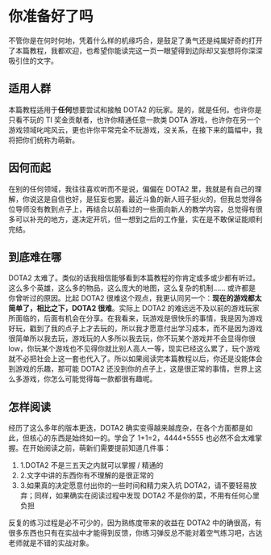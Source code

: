 # 你准备好了吗

不管你是在何时何地，凭着什么样的机缘巧合，是鼓足了勇气还是纯属好奇的打开了本篇教程，我都欢迎，也希望你能读完这一页一眼望得到边际却又妄想将你深深吸引住的文字。

## 适用人群 <a href="#kuo-yong-ren-qun" id="kuo-yong-ren-qun"></a>

本篇教程适用于**任何**想要尝试和接触 DOTA2 的玩家。是的，就是任何。也许你是只看不玩的 TI 奖金贡献者，也许你精通任意一款类 DOTA 游戏，也许你在另一个游戏领域叱咤风云，更也许你平常完全不玩游戏，没关系，在接下来的篇幅中，我将把你们统称为萌新。

## 因何而起 <a href="#yin-he-er-qi" id="yin-he-er-qi"></a>

在别的任何领域，我往往喜欢听而不是说，偏偏在 DOTA2 里，我就是有自己的理解，你说这是自信也好，是狂妄也罢。最近斗鱼的新人班子挺火的，但我总觉得各位导师没有教到点子上，再结合以前看过的一些面向新人的教学内容，总觉得有很多可以补充的地方，遂决定开坑，但一想到之后的工作量，实在是不敢保证能顺利完结。

## 到底难在哪 <a href="#dao-di-nan-zai-na" id="dao-di-nan-zai-na"></a>

DOTA2 太难了。类似的话我相信能够看到本篇教程的你肯定或多或少都有听过。这么多个英雄，这么多的物品，这么庞大的地图，这么复杂的机制...... 或许都是你曾听过的原因。比起 DOTA2 很难这个观点，我更认同另一个：**现在的游戏都太简单了，相比之下，DOTA2 很难**。实际上 DOTA2 的难远远不及以前的游戏玩家所面临的，后面有机会在分享。在我看来，玩游戏是很快乐的事情，我是因为游戏好玩，戳到了我的点子上才去玩的，所以我才愿意付出学习成本，而不是因为游戏很简单所以我去玩，游戏玩的人多所以我去玩，你不玩某个游戏并不会显得你很 low，你玩某个游戏也不见得你就比别人高人一等，现实已经这么累了，玩个游戏就不必把社会上这一套也代入了。所以如果阅读完本篇教程以后，你还是没能体会到游戏的乐趣，那可能 DOTA2 还没到你的点子上，这是很正常的事情，世界上这么多游戏，你怎么可能觉得每一款都很有趣呢。

## 怎样阅读 <a href="#zen-yang-yue-du" id="zen-yang-yue-du"></a>

经历了这么多年的版本更迭，DOTA2 确实变得越来越庞杂，在各个方面都是如此，但核心的东西是始终如一的。学会了 1+1=2，4444+5555 也必然不会太难掌握。在开始阅读之前，萌新们需要提前知道几件事：

1. 1.DOTA2 不是三五天之内就可以掌握 / 精通的
2. 2.文字中讲的东西你有不理解的是很正常的
3. 3.如果真的决定愿意付出你的一些时间和精力来入坑 DOTA2，请不要轻易放弃；同样，如果确实在阅读过程中发现 DOTA2 不是你的菜，不用有任何心里负担

反复的练习过程是必不可少的，因为熟练度带来的收益在 DOTA2 中的确很高，有很多东西也只有在实战中才能得到反馈，你练习弹反总不能对着空气练习吧，古达老师就是不错的实战对象。
